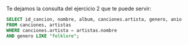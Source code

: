 Te dejamos la consulta del ejercicio 2 que te puede servir: 


``` sql
SELECT id_cancion, nombre, album, canciones.artista, genero, anio 
FROM canciones, artistas
WHERE canciones.artista = artistas.nombre
AND genero LIKE "folklore";

```